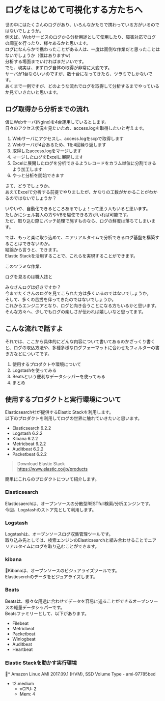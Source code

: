 # ログをはじめて可視化する方たちへ

世の中にはたくさんのログがあり、いろんなかたちで携わっている方がいるのではないでしょうか。  
例えば、Webサービスのログから分析用途として使用したり、障害対応でログの調査を行ったり、様々あるかと思います。  
ログになんらかで携わったことがある人は、一度は面倒な作業だと思ったことはないでしょうか（僕はありますw）  
分析する場面までいければまだいいです。  
でも、現実は、まずログ自体の取得が非常に大変です。  
サーバが1台ならいいのですが、数十台になってきたら、ツラミでしかないです。  
あくまで一例ですが、どのような流れでログを取得して分析するまでやっているか見ていきたいと思います。

## ログ取得から分析までの流れ

仮にWebサーバ(Nginx)を4台運用しているとします。  
日々のアクセス状況を見たいため、access.logを取得したいと考えます。  

1. Webサーバにアクセスし、access.logをscpで取得します
2. Webサーバが4台あるため、1を4回繰り返します
3. 取得したaccess.logをマージします
4. マージしたログをExcelに展開します
5. Excelに展開したログを分析できるようレコードをカラム単位に分割できるよう加工します
6. やっと分析を開始できます

さて、どうでしょうか。  
あえてExcelで分析する前提でやりましたが、かなりの工数がかかることがわかるのではないでしょうか？  

いやいや、自動化できるところあるでしょ！って思う人もいると思います。  
たしかにシェル芸人の方やVBを駆使できる方がいれば可能です。  
ただ、取り込む際にバッチ処理で施すものなら、ログの鮮度は落ちてしまいます。  

では、もっと楽に取り込めて、ニアリアルタイムで分析できるログ基盤を構築することはできないのか。  
結論から言うと、できます。  
Elastic Stackを活用することで、これらを実現することができます。  



このツラミな作業、

ログを見るのは職人技と

みなさんログは好きですか？  
今までたくさんのログを見てこられた方は多くいるのではないでしょうか。  
そして、多くの苦労を伴ってきたのではないでしょうか。  
これからエンジニアとなり、ログと向き合うことになる方もいるかと思います。  
そんな方々へ、少しでもログの楽しさが伝われば嬉しいなと思ってます。  

## こんな流れで話すよ

それでは、ここから具体的にどんな内容について書いてあるのかざっくり書くと、ログの取込方法や、多種多様なログフォーマットに合わせたフィルターの書き方などについてです。

1. 使用するプロダクトや環境について
3. Logstashを使ってみる
3. Beatsという便利なデータシッパーを使ってみる
4. まとめ

## 使用するプロダクトと実行環境について

Elasticsearch社が提供するElastic Stackを利用します。  
以下のプロダクトを利用してログの世界に触れていきたいと思います。

* Elasticsearch 6.2.2
* Logstash 6.2.2
* Kibana 6.2.2
* Metricbeat 6.2.2
* Auditbeat 6.2.2
* Packetbeat 6.2.2

> Download Elastic Stack  
> https://www.elastic.co/jp/products

簡単にこれらのプロダクトについて紹介します。

### Elasticsearch

Elasticsaerchは、オープンソースの分散型RESTfull検索/分析エンジンです。  
今回、Logstashのストア先として利用します。

### Logstash

Logstashは、オープンソースログ収集管理ツールです。  
取り込み先としては、検索エンジンのElasticsearchと組み合わせることでニアリアルタイムにログを取り込むことができます。

### kibana

Kibanaは、オープンソースのビジュアライズツールです。  
Elasticserchのデータをビジュアライズします。

### Beats

Beatsは、様々な用途に合わせてデータを容易に送ることができるオープンソースの軽量データシッパーです。  
Beatsファミリーとして、以下があります。

* Filebeat
* Metricbeat
* Packetbeat
* Winlogbeat
* Auditbeat
* Heartbeat

### Elastic Stackを動かす実行環境

* Amazon Linux AMI 2017.09.1 (HVM), SSD Volume Type - ami-97785bed
* t2.medium
  - vCPU: 2
  - Mem: 4





